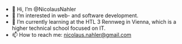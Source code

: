 - 👋 Hi, I’m @NicolausNahler
- 👀 I’m interested in web- and software development.
- 🌱 I’m currently learning at the HTL 3 Rennweg in Vienna, which is a higher technical school focused on IT.
- 📫 How to reach me: nicolaus.nahler@gmail.com

